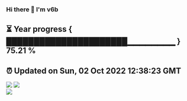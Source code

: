 ### Hi there 👋  I'm v6b  
⏳ Year progress { ██████████████████████▁▁▁▁▁▁▁▁ } 75.21 %
---
⏰ Updated on Sun, 02 Oct 2022 12:38:23 GMT
---
![](https://github-readme-stats.vercel.app/api?username=v6b&bg_color=30,e96443,904e95&title_color=fff&text_color=fff&layout=compact)
![](https://github-readme-stats.vercel.app/api/top-langs/?username=v6b&layout=compact&bg_color=30,e96443,904e95&title_color=fff&text_color=fff)  
![](https://gcore.jsdelivr.net/gh/v6b/v6b@main/assets/github-contribution-grid-snake.svg)

